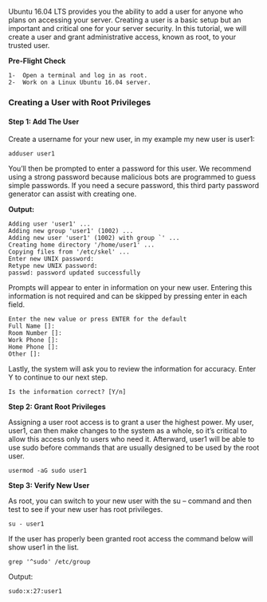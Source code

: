Ubuntu 16.04 LTS provides you the ability to add a user for anyone who plans on accessing your server.  Creating a user is a basic setup but an important and critical one for your server security. In this tutorial, we will create a user and grant administrative access, known as root, to your trusted user.

**Pre-Flight Check**

    1-  Open a terminal and log in as root.
    2-  Work on a Linux Ubuntu 16.04 server.
    
### Creating a User with Root Privileges ###
#### Step 1:  Add The User ####

Create a username for your new user, in my example my new user is user1:

```adduser user1```

You’ll then be prompted to enter a password for this user.   We recommend using a strong password because malicious bots are programmed to guess simple passwords. If you need a secure password, this third party password generator can assist with creating one.

**Output:**

```aws~# adduser user1
Adding user 'user1' ...
Adding new group 'user1' (1002) ...
Adding new user 'user1' (1002) with group `' ...
Creating home directory '/home/user1' ...
Copying files from '/etc/skel' ...
Enter new UNIX password:
Retype new UNIX password:
passwd: password updated successfully
```

Prompts will appear to enter in information on your new user.  Entering this information is not required and can be skipped by pressing enter in each field.
```aws
Enter the new value or press ENTER for the default
Full Name []:
Room Number []:
Work Phone []:
Home Phone []:
Other []:
```

Lastly, the system will ask you to review the information for accuracy.  Enter Y to continue to our next step.

```Is the information correct? [Y/n]```

**Step 2: Grant Root Privileges**

Assigning a user root access is to grant a user the highest power.  My user, user1, can then make changes to the system as a whole, so it’s critical to allow this access only to users who need it. Afterward, user1 will be able to use sudo before commands that are usually designed to be used by the root user.

```usermod -aG sudo user1```

**Step 3: Verify New User**

As root, you can switch to your new user with the su – command and then test to see if your new user has root privileges.

```su - user1```

If the user has properly been granted root access the command below will show user1 in the list.

```grep '^sudo' /etc/group```

Output:

```sudo:x:27:user1```
